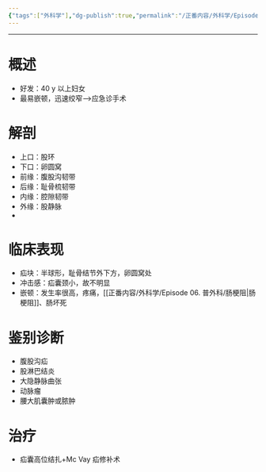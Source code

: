 ```yaml
---
{"tags":["外科学"],"dg-publish":true,"permalink":"/正番内容/外科学/Episode 06. 普外科/股疝/","dgPassFrontmatter":true}
---
```


---
# 概述
+ 好发：40 y 以上妇女
+ 最易嵌顿，迅速绞窄-->应急诊手术
# 解剖
+ 上口：股环
+ 下口：卵圆窝
+ 前缘：腹股沟韧带
+ 后缘：耻骨梳韧带
+ 内缘：腔隙韧带
+ 外缘：股静脉
+ 
# 临床表现
+ 疝块：半球形，耻骨结节外下方，卵圆窝处
+ 冲击感：疝囊颈小，故不明显
+ 嵌顿：发生率很高，疼痛，[[正番内容/外科学/Episode 06. 普外科/肠梗阻\|肠梗阻]]、肠坏死
# 鉴别诊断
+ 腹股沟疝
+ 股淋巴结炎
+ 大隐静脉曲张
+ 动脉瘤
+ 腰大肌囊肿或脓肿
# 治疗
+ 疝囊高位结扎+Mc Vay 疝修补术